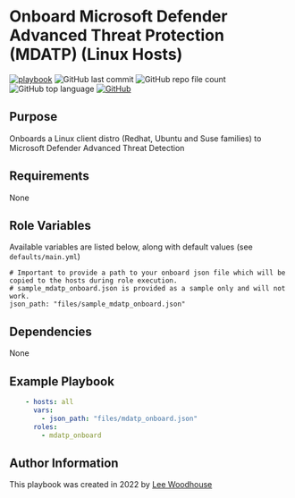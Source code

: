 # Onboard Microsoft Defender Advanced Threat Protection (MDATP) (Linux Hosts)
[![playbook](https://img.shields.io/badge/Ansible-Playbook-blue)](site.yml)
![GitHub last commit](https://img.shields.io/github/last-commit/lpwoodhouse/mdatp_onboard)
![GitHub repo file count](https://img.shields.io/github/directory-file-count/lpwoodhouse/mdatp_onboard)
![GitHub top language](https://img.shields.io/github/languages/top/lpwoodhouse/mdatp_onboard)
[![GitHub](https://img.shields.io/github/license/lpwoodhouse/mdatp_onboard)](LICENSE)
## Purpose

Onboards a Linux client distro (Redhat, Ubuntu and Suse families) to Microsoft Defender Advanced Threat Detection

## Requirements

None

## Role Variables

Available variables are listed below, along with default values (see ```defaults/main.yml```)
```shell
# Important to provide a path to your onboard json file which will be copied to the hosts during role execution.
# sample_mdatp_onboard.json is provided as a sample only and will not work.
json_path: "files/sample_mdatp_onboard.json"
```
## Dependencies

None

## Example Playbook
```yaml
    - hosts: all
      vars:
        - json_path: "files/mdatp_onboard.json"
      roles:
        - mdatp_onboard
```

## Author Information

This playbook was created in 2022 by [Lee Woodhouse](https://www.leewoodhouse.com/)
